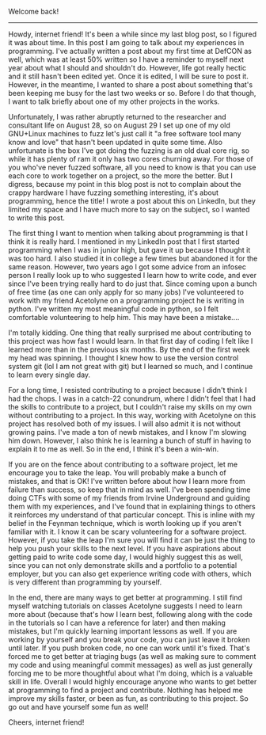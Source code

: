 Welcome back!
_ _ _ 

Howdy, internet friend! It's been a while since my last blog post, so I figured it was about time. In this post I am going to talk about my experiences in programming. I've actually written a post about my first time at DefCON as well, which was at least 50% written so I have a reminder to myself next year about what I should and shouldn't do. However, life got really hectic and it still hasn't been edited yet. Once it is edited, I will be sure to post it. However, in the meantime, I wanted to share a post about something that's been keeping me busy for the last two weeks or so. Before I do that though, I want to talk briefly about one of my other projects in the works.

Unfortunately, I was rather abruptly returned to the researcher and consultant life on August 28, so on August 29 I set up one of my old GNU+Linux machines to fuzz let's just call it "a free software tool many know and love" that hasn't been updated in quite some time. Also unfortunate is the box I've got doing the fuzzing is an old dual core rig, so while it has plenty of ram it only has two cores churning away. For those of you who've never fuzzed software, all you need to know is that you can use each core to work together on a project, so the more the better. But I digress, because my point in this blog post is not to complain about the crappy hardware I have fuzzing something interesting, it's about programming, hence the title! I wrote a post about this on LinkedIn, but they limited my space and I have much more to say on the subject, so I wanted to write this post. 

The first thing I want to mention when talking about programming is that I think it is really hard. I mentioned in my LinkedIn post that I first started programming when I was in junior high, but gave it up because I thought it was too hard. I also studied it in college a few times but abandoned it for the same reason. However, two years ago I got some advice from an infosec person I really look up to who suggested I learn how to write code, and ever since I've been trying really hard to do just that. Since coming upon a bunch of free time (as one can only apply for so many jobs) I've volunteered to work with my friend Acetolyne on a programming project he is writing in python. I've written my most meaningful code in python, so I felt comfortable volunteering to help him. This may have been a mistake....

I'm totally kidding. One thing that really surprised me about contributing to this project was how fast I would learn. In that first day of coding I felt like I learned more than in the previous six months. By the end of the first week my head was spinning. I thought I knew how to use the version control system git (lol I am not great with git) but I learned so much, and I continue to learn every single day.

For a long time, I resisted contributing to a project because I didn't think I had the chops. I was in a catch-22 conundrum, where I didn't feel that I had the skills to contribute to a project, but I couldn't raise my skills on my own without contributing to a project. In this way, working with Acetolyne on this project has resolved both of my issues. I will also admit it is not without growing pains. I've made a ton of newb mistakes, and I know I'm slowing him down. However, I also think he is learning a bunch of stuff in having to explain it to me as well. So in the end, I think it's been a win-win.

If you are on the fence about contributing to a software project, let me encourage you to take the leap. You will probably make a bunch of mistakes, and that is OK! I've written before about how I learn more from failure than success, so keep that in mind as well. I've been spending time doing CTFs with some of my friends from Irvine Underground and guiding them with my experiences, and I've found that in explaining things to others it reinforces my understand of that particular concept. This is inline with my belief in the Feynman technique, which is worth looking up if you aren't familiar with it. I know it can be scary volunteering for a software project. However, if you take the leap I'm sure you will find it can be just the thing to help you push your skills to the next level. If you have aspirations about getting paid to write code some day, I would highly suggest this as well, since you can not only demonstrate skills and a portfolio to a potential employer, but you can also get experience writing code with others, which is very different than programming by yourself.

In the end, there are many ways to get better at programming. I still find myself watching tutorials on classes Acetolyne suggests I need to learn more about (because that's how I learn best, following along with the code in the tutorials so I can have a reference for later) and then making mistakes, but I'm quickly learning important lessons as well. If you are working by yourself and you break your code, you can just leave it broken until later. If you push broken code, no one can work until it's fixed. That's forced me to get better at triaging bugs (as well as making sure to comment my code and using meaningful commit messages) as well as just generally forcing me to be more thoughtful about what I'm doing, which is a valuable skill in life. Overall I would highly encourage anyone who wants to get better at programming to find a project and contribute. Nothing has helped me improve my skills faster, or been as fun, as contributing to this project. So go out and have yourself some fun as well!

Cheers, internet friend!


